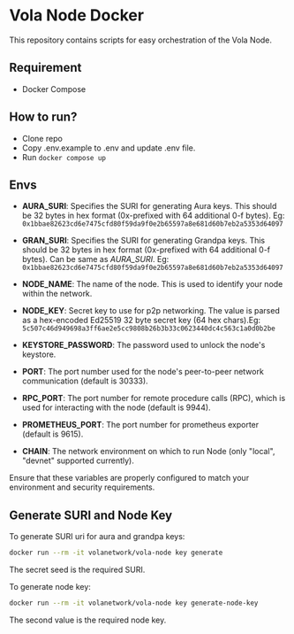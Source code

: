 # Vola Node Docker

This repository contains scripts for easy orchestration of the Vola Node.

## Requirement

- Docker Compose

## How to run?

- Clone repo
- Copy .env.example to .env and update .env file.
- Run `docker compose up`

## Envs

- **AURA_SURI**: Specifies the SURI for generating Aura keys. This should be 32 bytes in hex format (0x-prefixed with 64 additional 0-f bytes). Eg: `0x1bbae82623cd6e7475cfd80f59da9f0e2b65597a8e681d60b7eb2a5353d64097`

- **GRAN_SURI**: Specifies the SURI for generating Grandpa keys. This should be 32 bytes in hex format (0x-prefixed with 64 additional 0-f bytes). Can be same as _AURA_SURI_. Eg: `0x1bbae82623cd6e7475cfd80f59da9f0e2b65597a8e681d60b7eb2a5353d64097`

- **NODE_NAME**: The name of the node. This is used to identify your node within the network.

- **NODE_KEY**: Secret key to use for p2p networking. The value is parsed as a hex-encoded Ed25519 32 byte secret key (64 hex chars).Eg: `5c507c46d949698a3ff6ae2e5cc9808b26b3b33c0623440dc4c563c1a0d0b2be`

- **KEYSTORE_PASSWORD**: The password used to unlock the node's keystore.

- **PORT**: The port number used for the node's peer-to-peer network communication (default is 30333).

- **RPC_PORT**: The port number for remote procedure calls (RPC), which is used for interacting with the node (default is 9944).

- **PROMETHEUS_PORT**: The port number for prometheus exporter (default is 9615).

- **CHAIN**: The network environment on which to run Node (only "local", "devnet" supported currently).

Ensure that these variables are properly configured to match your environment and security requirements.

## Generate SURI and Node Key

To generate SURI uri for aura and grandpa keys:

```bash
docker run --rm -it volanetwork/vola-node key generate
```

The secret seed is the required SURI.

To generate node key:

```bash
docker run --rm -it volanetwork/vola-node key generate-node-key
```

The second value is the required node key.
